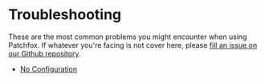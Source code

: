 # Troubleshooting
These are the most common problems you might encounter when using Patchfox. If whatever you're facing is not cover here, please [fill an issue on our Github repository](https://github.com/soapdog/patchfox/issues).

* [No Configuration](/troubleshooting/no-configuration.md)
